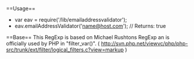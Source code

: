 
==Usage== 
 * var eav = require('/lib/emailaddressvalidator');
 * eav.emailAddressValidator('name@host.com'); // Returns: true


==Base==
This RegExp is based on Michael Rushtons RegExp an is officially used by PHP in "filter_var()". 
( http://svn.php.net/viewvc/php/php-src/trunk/ext/filter/logical_filters.c?view=markup )